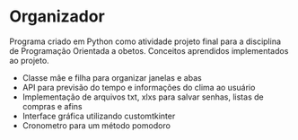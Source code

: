# Organizador
Programa criado em Python como atividade projeto final para a disciplina de Programação Orientada a obetos. Conceitos aprendidos implementados ao projeto.

- Classe mâe e filha para organizar janelas e abas
- API para previsão do tempo e informações do clima ao usuário
- Implementação de arquivos txt, xlxs para salvar senhas, listas de compras e afins
- Interface gráfica utilizando customtkinter
- Cronometro para um método pomodoro
